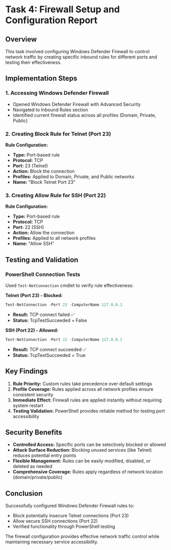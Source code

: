 # Task 4: Firewall Setup and Configuration Report

## Overview
This task involved configuring Windows Defender Firewall to control network traffic by creating specific inbound rules for different ports and testing their effectiveness.

## Implementation Steps

### 1. Accessing Windows Defender Firewall
- Opened Windows Defender Firewall with Advanced Security
- Navigated to Inbound Rules section
- Identified current firewall status across all profiles (Domain, Private, Public)

### 2. Creating Block Rule for Telnet (Port 23)
**Rule Configuration:**
- **Type:** Port-based rule
- **Protocol:** TCP
- **Port:** 23 (Telnet)
- **Action:** Block the connection
- **Profiles:** Applied to Domain, Private, and Public networks
- **Name:** "Block Telnet Port 23"

### 3. Creating Allow Rule for SSH (Port 22)
**Rule Configuration:**
- **Type:** Port-based rule  
- **Protocol:** TCP
- **Port:** 22 (SSH)
- **Action:** Allow the connection
- **Profiles:** Applied to all network profiles
- **Name:** "Allow SSH"

## Testing and Validation

### PowerShell Connection Tests
Used `Test-NetConnection` cmdlet to verify rule effectiveness:

**Telnet (Port 23) - Blocked:**
```powershell
Test-NetConnection -Port 23 -ComputerName 127.0.0.1
```
- **Result:** TCP connect failed ✅
- **Status:** TcpTestSucceeded = False

**SSH (Port 22) - Allowed:**
```powershell
Test-NetConnection -Port 22 -ComputerName 127.0.0.1
```
- **Result:** TCP connect succeeded ✅
- **Status:** TcpTestSucceeded = True

## Key Findings

1. **Rule Priority:** Custom rules take precedence over default settings
2. **Profile Coverage:** Rules applied across all network profiles ensure consistent security
3. **Immediate Effect:** Firewall rules are applied instantly without requiring system restart
4. **Testing Validation:** PowerShell provides reliable method for testing port accessibility

## Security Benefits

- **Controlled Access:** Specific ports can be selectively blocked or allowed
- **Attack Surface Reduction:** Blocking unused services (like Telnet) reduces potential entry points
- **Flexible Management:** Rules can be easily modified, disabled, or deleted as needed
- **Comprehensive Coverage:** Rules apply regardless of network location (domain/private/public)

## Conclusion

Successfully configured Windows Defender Firewall rules to:
- Block potentially insecure Telnet connections (Port 23)
- Allow secure SSH connections (Port 22)
- Verified functionality through PowerShell testing

The firewall configuration provides effective network traffic control while maintaining necessary service accessibility.
